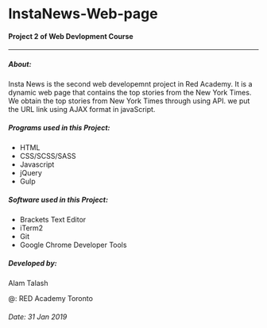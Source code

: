 
# InstaNews-Web-page 

 #### Project 2 of Web Devlopment Course

------------------------------------------------------
##### About:

Insta News is the second web developemnt project in Red Academy. It is a dynamic web page that contains the top stories from the New York Times. We obtain the top stories from New York Times through using API. we put the URL link using AJAX format in javaScript.

##### Programs used in this Project:

* HTML
* CSS/SCSS/SASS
* Javascript
* jQuery
* Gulp


##### Software used in this Project:

 * Brackets Text Editor
 * iTerm2
 * Git
 * Google Chrome Developer Tools

 ##### Developed by: 
 Alam Talash 

 @: RED Academy Toronto 

 ###### Date: 31 Jan 2019
